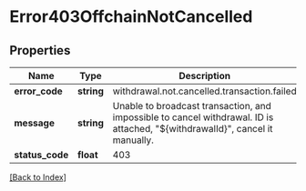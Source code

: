 # Error403OffchainNotCancelled

## Properties

Name | Type | Description | Notes
------------ | ------------- | ------------- | -------------
**error_code** | **string** | withdrawal.not.cancelled.transaction.failed |
**message** | **string** | Unable to broadcast transaction, and impossible to cancel withdrawal. ID is attached, "${withdrawalId}", cancel it manually. |
**status_code** | **float** | 403 |

[[Back to Index]](../index.md)
